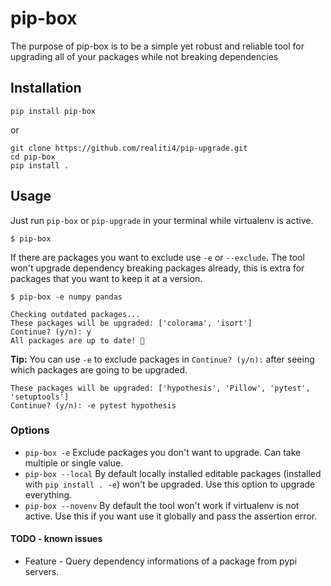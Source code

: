 # pip-box
The purpose of pip-box is to be a simple yet robust and reliable tool for upgrading all of your packages while not breaking dependencies

## Installation

	pip install pip-box
	
or	

    git clone https://github.com/realiti4/pip-upgrade.git
    cd pip-box
    pip install .

## Usage
Just run `pip-box` or `pip-upgrade` in your terminal while virtualenv is active.

    $ pip-box

If there are packages you want to exclude use `-e` or `--exclude`. The tool won't upgrade dependency breaking packages already, this is extra for packages that you want to keep it at a version.

    $ pip-box -e numpy pandas

```
Checking outdated packages...
These packages will be upgraded: ['colorama', 'isort']
Continue? (y/n): y
All packages are up to date! 🎉
```

**Tip:** You can use `-e` to exclude packages in `Continue? (y/n):` after seeing which packages are going to be upgraded.
```
These packages will be upgraded: ['hypothesis', 'Pillow', 'pytest', 'setuptools']
Continue? (y/n): -e pytest hypothesis
```
### Options
- `pip-box -e` Exclude packages you don't want to upgrade. Can take multiple or single value.
- `pip-box --local`	By default locally installed editable packages (installed with `pip install . -e`) won't be upgraded. Use this option to upgrade everything.
- `pip-box --novenv` By default the tool won't work if virtualenv is not active. Use this if you want use it globally and pass the assertion error.

#### TODO - known issues
- Feature - Query dependency informations of a package from pypi servers.

